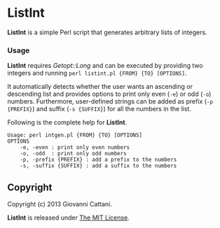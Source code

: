# ListInt

**ListInt** is a simple Perl script that generates arbitrary lists of integers.

### Usage

**ListInt** requires _Getopt::Long_ and can be executed by providing two integers and running `perl listint.pl {FROM} {TO} [OPTIONS]`.

It automatically detects whether the user wants an ascending or descending list and provides options to print only even (`-e`) or odd (`-o`) numbers. Furthermore, user-defined strings can be added as prefix (`-p {PREFIX}`) and suffix (`-s {SUFFIX}`) for all the numbers in the list.

Following is the complete help for **ListInt**.

	Usage: perl intgen.pl {FROM} {TO} [OPTIONS]
	OPTIONS
	    -e, -even : print only even numbers
	    -o, -odd  : print only odd numbers
	    -p, -prefix {PREFIX} : add a prefix to the numbers
	    -s, -suffix {SUFFIX} : add a suffix to the numbers

## Copyright

Copyright (c) 2013 Giovanni Cattani.

**ListInt** is released under [The MIT License](http://www.opensource.org/licenses/mit-license.php).